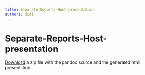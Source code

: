 ```yaml
---
title: Separate-Reports-Host-presentation
authors: didi
---
```


# Separate-Reports-Host-presentation

[Download](http://resources.ovirt.org/old-site-files/wiki/Engine-dwh-reports-on-separate-hosts-presentation.zip) a zip file with the pandoc source and the generated html presentation.
